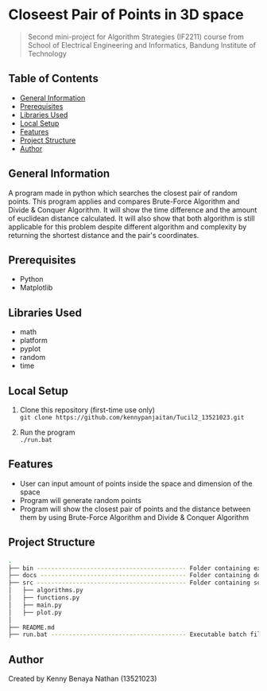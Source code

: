 # Closeest Pair of Points in 3D space
> Second mini-project for Algorithm Strategies (IF2211) course from School of Electrical Engineering and Informatics, Bandung Institute of Technology

## Table of Contents
* [General Information](#general-information)
* [Prerequisites](#prerequisites)
* [Libraries Used](#libraries-used)
* [Local Setup](#local-setup)
* [Features](#features)
* [Project Structure](#project-structure)
* [Author](#author)

## General Information
A program made in python which searches the closest pair of random points. This program applies and compares Brute-Force Algorithm and Divide & Conquer Algorithm. It will show the time difference and the amount of euclidean distance calculated. It will also show that both algorithm is still applicable for this problem despite different algorithm and complexity by returning the shortest distance and the pair's coordinates.

## Prerequisites
- Python
- Matplotlib

## Libraries Used
- math
- platform
- pyplot
- random
- time

## Local Setup
1. Clone this repository (first-time use only)
<br>```git clone https://github.com/kennypanjaitan/Tucil2_13521023.git```<p>
2. Run the program
<br>```./run.bat```<p>

## Features
- User can input amount of points inside the space and dimension of the space
- Program will generate random points
- Program will show the closest pair of points and the distance between them by using Brute-Force Algorithm and Divide & Conquer Algorithm

## Project Structure
```bash
.
├── bin ------------------------------------------ Folder containing executable binary files
├── docs ----------------------------------------- Folder containing documents for this project
├── src ------------------------------------------ Folder containing source code files
│   ├── algorithms.py
│   ├── functions.py
│   ├── main.py
│   ├── plot.py
│ 
├── README.md
├── run.bat -------------------------------------- Executable batch file (main program)
```

## Author
Created by Kenny Benaya Nathan (13521023)